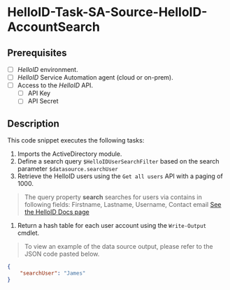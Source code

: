 # HelloID-Task-SA-Source-HelloID-AccountSearch

## Prerequisites

- [ ] _HelloID_ environment.
- [ ] _HelloID_ Service Automation agent (cloud or on-prem).
- [ ] Access to the _HelloID_ API.
  - [ ] API Key
  - [ ] API Secret

## Description

This code snippet executes the following tasks:

1. Imports the ActiveDirectory module.
2. Define a search query `$HelloIDUserSearchFilter` based on the search parameter `$datasource.searchUser`
3. Retrieve the HelloID users using the `Get all users` API with a paging of 1000.

> The query property **search** searches for users via contains in following fields: Firstname, Lastname, Username, Contact email [See the HelloID Docs page](https://apidocs.helloid.com/docs/helloid/041932dd2ca73-get-all-users)

1. Return a hash table for each user account using the `Write-Output` cmdlet.

> To view an example of the data source output, please refer to the JSON code pasted below.

```json
{
    "searchUser": "James"
}
```